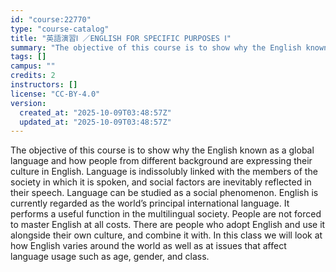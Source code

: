 ```yaml
---
id: "course:22770"
type: "course-catalog"
title: "英語演習Ⅰ ／ENGLISH FOR SPECIFIC PURPOSES Ⅰ"
summary: "The objective of this course is to show why the English known as a global language and how people from different backgro…"
tags: []
campus: ""
credits: 2
instructors: []
license: "CC-BY-4.0"
version:
  created_at: "2025-10-09T03:48:57Z"
  updated_at: "2025-10-09T03:48:57Z"
---
```

The objective of this course is to show why the English known as a global language and how people from different background are expressing their culture in English. Language is indissolubly linked with the members of the society in which it is spoken, and social factors are inevitably reflected in their speech. Language can be studied as a social phenomenon. English is currently regarded as the world’s principal international language. It performs a useful function in the multilingual society. People are not forced to master English at all costs. There are people who adopt English and use it alongside their own culture, and combine it with. In this class we will look at how English varies around the world as well as at issues that affect language usage such as age, gender, and class.
